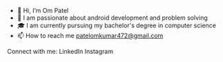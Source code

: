 - 👋 Hi, I’m Om Patel
- 🔭 I am passionate about android development and problem solving
- 🎓 I am currently pursuing my bachelor's degree in computer science
- 📫 How to reach me patelomkumar472@gmail.com

Connect with me:
LinkedIn Instagram 
